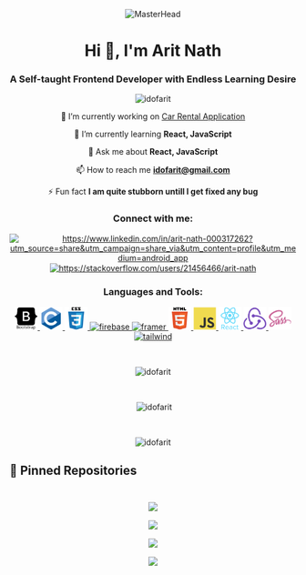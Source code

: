 <div align="center">
  
![MasterHead](https://drive.google.com/uc?id=1FB4MH3R0VRpbz9w32ujEHWdT674ZTbyz)

</div>
<div align="center">
<h1 align="center">Hi 👋, I'm Arit Nath</h1>
<h3 align="center">A Self-taught Frontend Developer with Endless Learning Desire</h3>

<p align="center"> <img src="https://komarev.com/ghpvc/?username=idofarit&label=Profile%20views&color=0e75b6&style=flat" alt="idofarit" /> </p>

 🔭 I’m currently working on [Car Rental Application](https://bookinghandling.netlify.app)

 🌱 I’m currently learning **React, JavaScript**

 💬 Ask me about **React, JavaScript**

 📫 How to reach me **idofarit@gmail.com**

 ⚡ Fun fact **I am quite stubborn untill I get fixed any bug**

</div>

<h3 align="center">Connect with me:</h3>
<p align="center">
<a href="https://linkedin.com/in/https://www.linkedin.com/in/arit-nath-000317262?utm_source=share&utm_campaign=share_via&utm_content=profile&utm_medium=android_app" target="blank"><img align="center" src="https://raw.githubusercontent.com/rahuldkjain/github-profile-readme-generator/master/src/images/icons/Social/linked-in-alt.svg" alt="https://www.linkedin.com/in/arit-nath-000317262?utm_source=share&utm_campaign=share_via&utm_content=profile&utm_medium=android_app" height="30" width="40" /></a>
<a href="https://stackoverflow.com/users/https://stackoverflow.com/users/21456466/arit-nath" target="blank"><img align="center" src="https://raw.githubusercontent.com/rahuldkjain/github-profile-readme-generator/master/src/images/icons/Social/stack-overflow.svg" alt="https://stackoverflow.com/users/21456466/arit-nath" height="30" width="40" /></a>
</p>

<h3 align="center">Languages and Tools:</h3>
<p align="center"> <a href="https://getbootstrap.com" target="_blank" rel="noreferrer"> <img src="https://raw.githubusercontent.com/devicons/devicon/master/icons/bootstrap/bootstrap-plain-wordmark.svg" alt="bootstrap" width="40" height="40"/> </a> <a href="https://www.cprogramming.com/" target="_blank" rel="noreferrer"> <img src="https://raw.githubusercontent.com/devicons/devicon/master/icons/c/c-original.svg" alt="c" width="40" height="40"/> </a> <a href="https://www.w3schools.com/css/" target="_blank" rel="noreferrer"> <img src="https://raw.githubusercontent.com/devicons/devicon/master/icons/css3/css3-original-wordmark.svg" alt="css3" width="40" height="40"/> </a> <a href="https://firebase.google.com/" target="_blank" rel="noreferrer"> <img src="https://www.vectorlogo.zone/logos/firebase/firebase-icon.svg" alt="firebase" width="40" height="40"/> </a> <a href="https://www.framer.com/" target="_blank" rel="noreferrer"> <img src="https://www.vectorlogo.zone/logos/framer/framer-icon.svg" alt="framer" width="40" height="40"/> </a> <a href="https://www.w3.org/html/" target="_blank" rel="noreferrer"> <img src="https://raw.githubusercontent.com/devicons/devicon/master/icons/html5/html5-original-wordmark.svg" alt="html5" width="40" height="40"/> </a> <a href="https://developer.mozilla.org/en-US/docs/Web/JavaScript" target="_blank" rel="noreferrer"> <img src="https://raw.githubusercontent.com/devicons/devicon/master/icons/javascript/javascript-original.svg" alt="javascript" width="40" height="40"/> </a> <a href="https://reactjs.org/" target="_blank" rel="noreferrer"> <img src="https://raw.githubusercontent.com/devicons/devicon/master/icons/react/react-original-wordmark.svg" alt="react" width="40" height="40"/> </a> <a href="https://redux.js.org" target="_blank" rel="noreferrer"> <img src="https://raw.githubusercontent.com/devicons/devicon/master/icons/redux/redux-original.svg" alt="redux" width="40" height="40"/> </a> <a href="https://sass-lang.com" target="_blank" rel="noreferrer"> <img src="https://raw.githubusercontent.com/devicons/devicon/master/icons/sass/sass-original.svg" alt="sass" width="40" height="40"/> </a> <a href="https://tailwindcss.com/" target="_blank" rel="noreferrer"> <img src="https://www.vectorlogo.zone/logos/tailwindcss/tailwindcss-icon.svg" alt="tailwind" width="40" height="40"/> </a> </p>
<br/>

<p align="center"><img src="https://github-readme-stats.vercel.app/api/top-langs?username=idofarit&show_icons=true&locale=en&layout=compact" alt="idofarit" /></p> <br/>

<p align="center">&nbsp;<img src="https://github-readme-stats.vercel.app/api?username=idofarit&show_icons=true&locale=en" alt="idofarit" /></p> <br/>

<p align="center"><img src="https://github-readme-streak-stats.herokuapp.com/?user=idofarit&" alt="idofarit" /></p>



## 📌 Pinned Repositories
<div align="center">
<br>

<a href="https://github.com/idofarit/bookingHandling.git">
  <img align="center" style="margin:0.5rem" src="https://drive.google.com/uc?id=1Q4D-QOH3zKgntSopFHRWAZeuqcrNDM7l" />
</a>

<br>

<a href="https://github.com/idofarit/E-Commerce.git">
  <img align="center" style="margin:0.5rem" src="https://drive.google.com/uc?id=1gYqpW6_DsQF-p5yGF3cqkiMtVzwRZyQB" />
</a>

<br>
<a href="https://github.com/idofarit/modernSPA.git">
  <img align="center" style="margin:0.5rem" src="https://drive.google.com/uc?id=16_lUuWpB2YZGijG_GaSsIjmA5rt5L85U" />
</a>

<br>
<a href="https://github.com/idofarit/socialInteracting.git">
  <img align="center" style="margin:0.5rem" src="https://drive.google.com/uc?id=1j_Ea5WhxpTblwij3E2QNffVJirDf296P" />
</a>

<br>
</div>
